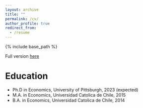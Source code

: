 ```yaml
---
layout: archive
title: ""
permalink: /cv/
author_profile: true
redirect_from:
  - /resume
---
```


{% include base_path %}

Full version [here](nrpastrian.github.io/files/cv_20201219.pdf)

Education
======
* Ph.D in Economics, University of Pittsburgh, 2023 (expected)
* M.A. in Economics, Universidad Catolica de Chile, 2015
* B.A. in Economics, Universidad Catolica de Chile, 2014

